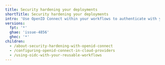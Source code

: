 ```yaml
---
title: Security hardening your deployments
shortTitle: Security hardening your deployments
intro: 'Use OpenID Connect within your workflows to authenticate with your cloud provider.'
versions:
  fpt: '*'
  ghae: 'issue-4856'
  ghec: '*'
children:
  - /about-security-hardening-with-openid-connect
  - /configuring-openid-connect-in-cloud-providers
  - /using-oidc-with-your-reusable-workflows
---
```


